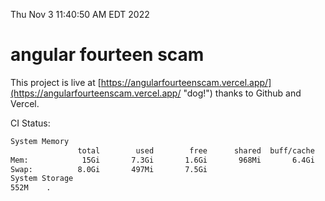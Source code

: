 Thu Nov  3 11:40:50 AM EDT 2022

# angular fourteen scam


This project is live at [https://angularfourteenscam.vercel.app/](https://angularfourteenscam.vercel.app/ "dog!") thanks to Github and Vercel.

CI Status: 

```bash
System Memory
               total        used        free      shared  buff/cache   available
Mem:            15Gi       7.3Gi       1.6Gi       968Mi       6.4Gi       6.7Gi
Swap:          8.0Gi       497Mi       7.5Gi
System Storage
552M	.
```
```bash
